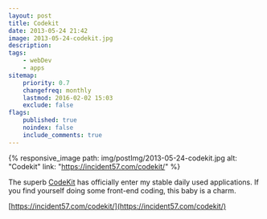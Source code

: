 ```yaml
---
layout: post
title: Codekit
date: 2013-05-24 21:42
image: 2013-05-24-codekit.jpg
description:
tags:
    - webDev
    - apps
sitemap:
    priority: 0.7
    changefreq: monthly
    lastmod: 2016-02-02 15:03
    exclude: false
flags:
    published: true
    noindex: false
    include_comments: true
---
```


{% responsive_image
  path: img/postImg/2013-05-24-codekit.jpg
  alt: "Codekit"
  link: "https://incident57.com/codekit/"
%}

The superb [CodeKit](https://incident57.com/codekit/) has officially enter my stable daily used applications. If you find yourself doing some front-end coding, this baby is a charm.

[https://incident57.com/codekit/](https://incident57.com/codekit/)
